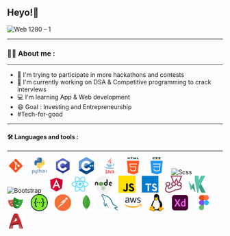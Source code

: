 ## Heyo!👋
![Web 1280 – 1](https://user-images.githubusercontent.com/99670243/168797832-c8c8e352-9cff-451e-acb0-69789f6dd72d.jpg)

---
### 👩‍💻 About me :
---

- 🌱 I'm trying to participate in more hackathons and contests
- 🧪 I'm currently working on DSA & Competitive programming to crack interviews
- 💻 I'm learning App & Web development
- 😄 Goal : Investing and Entrepreneurship
- #Tech-for-good 

---
#### 🛠️ Languages and tools :
---

<div>
  <img src="https://github.com/Harine19/Harine19/blob/main/assets/Git.png" title="Git" alt="Git" width="40" height="40"/>&nbsp;&ensp;
  <img src="https://github.com/Harine19/Harine19/blob/main/assets/python-original-wordmark.png" title="Python" alt="Python" width="40" height="40"/>&nbsp;&ensp;
  <img src="https://github.com/Harine19/Harine19/blob/main/assets/c%20lang.png" title="C" alt="C" width="40" height="40"/>&nbsp;&ensp;
  <img src="https://github.com/Harine19/Harine19/blob/main/assets/letter-c%2B%2B.png" title="C++" alt="C++" width="40" height="40"/>&nbsp;&ensp;
  <img src="https://github.com/Harine19/Harine19/blob/main/assets/java-original-wordmark.png" title = "Java" alt="Java" width="40" height ="40"/>&nbsp;&ensp;
  <img src="https://github.com/Harine19/Harine19/blob/main/assets/html-5.png" title="Html5" alt="Html5" width="40" height="40"/>&nbsp;&ensp;
  <img src="https://github.com/Harine19/Harine19/blob/main/assets/css_grey.png" title="Css3" alt="Css3" width="40" height="40"/>&nbsp;&ensp;
  <img src="https://github.com/Harine19/Harine19/blob/main/assets/Scss.png" title="Scss" alt="Scss" width="40" height="40"/>&nbsp;&ensp;
  <img src="https://github.com/Harine19/Harine19/blob/main/assets/Boostrap.png" title="Bootstrap" alt="Bootstrap" width="40" height="40"/>&nbsp;&ensp;
  <img src="https://github.com/Harine19/Harine19/blob/main/assets/Angular.png" title="Angular" alt="Angular" width="40" height="40"/>&nbsp;&ensp;
  <img src="https://github.com/Harine19/Harine19/blob/main/assets/React.png" title="ReactJS" alt="ReactJS" width="40" height="40"/>&nbsp;&ensp;
  <img src="https://github.com/Harine19/Harine19/blob/main/assets/nodejs.png" title="Nodejs" alt="Nodejs" width="40" height="40"/>&nbsp;&ensp;
  <img src="https://github.com/Harine19/Harine19/blob/main/assets/js.png" title="Postman" alt="Postman" width="40" height="40"/>&nbsp;&ensp;
  <img src="https://github.com/Harine19/Harine19/blob/main/assets/typeScript.png" title="TypeScript" alt="TypeScript" width="40" height="40"/>&nbsp;&ensp;
  <img src="https://github.com/Harine19/Harine19/blob/main/assets/Jest.png" title="Jest" alt="Jest" width="40" height="40"/>&nbsp;&ensp;
  <img src="https://github.com/Harine19/Harine19/blob/main/assets/Karma.png" title="Karma" alt="Karma" width="40" height="40"/>&nbsp;&ensp;
  <img src="https://github.com/Harine19/Harine19/blob/main/assets/Playwrite.png" title="Playwright" alt="Playwright" width="40" height="40"/>&nbsp;&ensp;
  <img src="https://github.com/Harine19/Harine19/blob/main/assets/Swagger.png" title="Swagger" alt="Swagger" width="40" height="40"/>&nbsp;&ensp;
  <img src="https://github.com/Harine19/Harine19/blob/main/assets/postman.png" title="Js" alt="Js" width="40" height="40"/>&nbsp;&ensp;
  <img src="https://github.com/Harine19/Harine19/blob/main/assets/MongoDB.png" title="MongoDB" alt="MongoDB" width="40" height="40"/>&nbsp;&ensp;
  <img src="https://github.com/Harine19/Harine19/blob/main/assets/MySQL.png" title="MySQL" alt="MySQL" width="40" height="40"/>&nbsp;&ensp;
  <img src="https://github.com/Harine19/Harine19/blob/main/assets/AWS.png" title="AWS" alt="AWS" width="40" height="40"/>&nbsp;&ensp;
  <img src="https://github.com/Harine19/Harine19/blob/main/assets/linux.png" title="Linux" alt="Linux" width="40" height="40"/>&nbsp;&ensp;
  <img src="https://github.com/Harine19/Harine19/blob/main/assets/xd.png" title="Xd" alt="Xd" width="40" height="40"/>&nbsp;&ensp;
  <img src="https://github.com/Harine19/Harine19/blob/main/assets/figma.png" title="Figma" alt="Figma" width="40" height="40"/>&nbsp;&ensp;
  <img src="https://github.com/Harine19/Harine19/blob/main/assets/autocad.png" title="Cad" alt="Cad" width="40" height="40"/>&nbsp;&ensp;
  
  <!--<img src="https://github.com/devicons/devicon/blob/master/icons/canva/canva-original.svg" title="Canva" alt="Canva" width="40" height="40"/>&nbsp;&ensp;-->
  

<!---


---
#### 🔥 My stats :
---

[![Top Langs](https://github-readme-stats.vercel.app/api/top-langs/?username=Harine19&layout=compact&theme=vision-friendly-dark)](https://github.com/anuraghazra/github-readme-stats)

[![GitHub Streak](http://github-readme-streak-stats.herokuapp.com?user=Harine19&theme=Javascript-dark&date_format=M%20j%5B%2C%20Y%5D)](https://git.io/streak-stats)
-->
  
